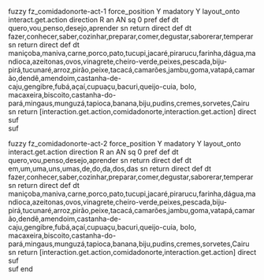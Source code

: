 fuzzy fz_comidadonorte-act-1
   force_position Y
   madatory Y
   layout_onto interact.get.action
   direction R 
   an AN
   sq 0
   pref 
   def 
    dt quero,vou,penso,desejo,aprender
    sn 
    return 
    direct 
    def 
    dt fazer,conhecer,saber,cozinhar,preparar,comer,degustar,saborerar,temperar
    sn 
    return 
    direct
   def 
    dt maniçoba,maniva,carne,porco,pato,tucupi,jacaré,pirarucu,farinha,dágua,mandioca,azeitonas,ovos,vinagrete,cheiro-verde,peixes,pescada,biju-pirá,tucunaré,arroz,pirão,peixe,tacacá,camarões,jambu,goma,vatapá,camarão,dendê,amendoim,castanha-de-caju,gengibre,fubá,açaí,cupuaçu,bacuri,queijo-cuia, bolo, macaxeira,biscoito,castanha-do-pará,mingaus,munguzá,tapioca,banana,biju,pudins,cremes,sorvetes,Cairu
    sn 
    return [interaction.get.action,comidadonorte,interaction.get.action]
    direct 
   suf  
   suf 

fuzzy fz_comidadonorte-act-2
   force_position Y
   madatory Y
   layout_onto interact.get.action
   direction R 
   an AN
   sq 0
   pref 
   def 
    dt quero,vou,penso,desejo,aprender
    sn 
    return 
    direct 
   def 
    dt em,um,uma,uns,umas,de,do,da,dos,das
    sn 
    return 
    direct 
   def 
    dt fazer,conhecer,saber,cozinhar,preparar,comer,degustar,saborerar,temperar
    sn 
    return 
    direct
   def 
    dt maniçoba,maniva,carne,porco,pato,tucupi,jacaré,pirarucu,farinha,dágua,mandioca,azeitonas,ovos,vinagrete,cheiro-verde,peixes,pescada,biju-pirá,tucunaré,arroz,pirão,peixe,tacacá,camarões,jambu,goma,vatapá,camarão,dendê,amendoim,castanha-de-caju,gengibre,fubá,açaí,cupuaçu,bacuri,queijo-cuia, bolo, macaxeira,biscoito,castanha-do-pará,mingaus,munguzá,tapioca,banana,biju,pudins,cremes,sorvetes,Cairu
    sn 
    return [interaction.get.action,comidadonorte,interaction.get.action]
    direct 
   suf  
   suf 
end

